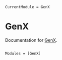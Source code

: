 ```@meta
CurrentModule = GenX
```

# GenX

Documentation for [GenX](https://github.com/sambuddhac/GenX.jl).

```@index
```

```@autodocs
Modules = [GenX]
```
